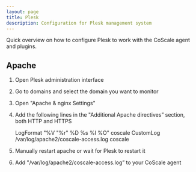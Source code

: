 ```yaml
---
layout: page
title: Plesk
description: Configuration for Plesk management system
---
```


Quick overview on how to configure Plesk to work with the CoScale agent and plugins.

## Apache

1. Open Plesk administration interface
1. Go to domains and select the domain you want to monitor
1. Open "Apache & nginx Settings"
1. Add the following lines in the "Additional Apache directives” section, both HTTP and HTTPS

    LogFormat "%V \"%r\" %D %s %I %O" coscale
    CustomLog /var/log/apache2/coscale-access.log coscale

1. Manually restart apache or wait for Plesk to restart it
1. Add "/var/log/apache2/coscale-access.log” to your CoScale agent

